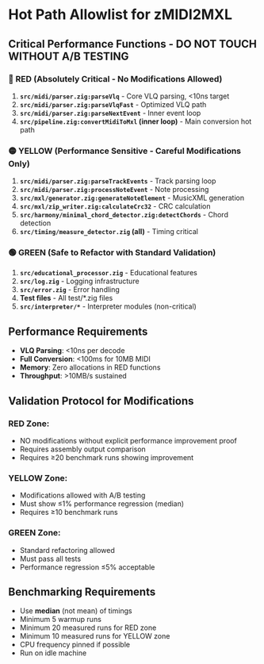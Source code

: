 # Hot Path Allowlist for zMIDI2MXL

## Critical Performance Functions - DO NOT TOUCH WITHOUT A/B TESTING

### 🔴 RED (Absolutely Critical - No Modifications Allowed)
1. **`src/midi/parser.zig:parseVlq`** - Core VLQ parsing, <10ns target
2. **`src/midi/parser.zig:parseVlqFast`** - Optimized VLQ path
3. **`src/midi/parser.zig:parseNextEvent`** - Inner event loop
4. **`src/pipeline.zig:convertMidiToMxl` (inner loop)** - Main conversion hot path

### 🟡 YELLOW (Performance Sensitive - Careful Modifications Only)
1. **`src/midi/parser.zig:parseTrackEvents`** - Track parsing loop
2. **`src/midi/parser.zig:processNoteEvent`** - Note processing
3. **`src/mxl/generator.zig:generateNoteElement`** - MusicXML generation
4. **`src/mxl/zip_writer.zig:calculateCrc32`** - CRC calculation
5. **`src/harmony/minimal_chord_detector.zig:detectChords`** - Chord detection
6. **`src/timing/measure_detector.zig` (all)** - Timing critical

### 🟢 GREEN (Safe to Refactor with Standard Validation)
1. **`src/educational_processor.zig`** - Educational features
2. **`src/log.zig`** - Logging infrastructure
3. **`src/error.zig`** - Error handling
4. **Test files** - All test/*.zig files
5. **`src/interpreter/*`** - Interpreter modules (non-critical)

## Performance Requirements
- **VLQ Parsing**: <10ns per decode
- **Full Conversion**: <100ms for 10MB MIDI
- **Memory**: Zero allocations in RED functions
- **Throughput**: >10MB/s sustained

## Validation Protocol for Modifications
### RED Zone:
- NO modifications without explicit performance improvement proof
- Requires assembly output comparison
- Requires ≥20 benchmark runs showing improvement

### YELLOW Zone:
- Modifications allowed with A/B testing
- Must show ≤1% performance regression (median)
- Requires ≥10 benchmark runs

### GREEN Zone:
- Standard refactoring allowed
- Must pass all tests
- Performance regression ≤5% acceptable

## Benchmarking Requirements
- Use **median** (not mean) of timings
- Minimum 5 warmup runs
- Minimum 20 measured runs for RED zone
- Minimum 10 measured runs for YELLOW zone
- CPU frequency pinned if possible
- Run on idle machine